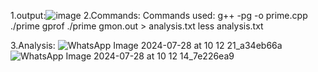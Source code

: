 1.output:![image](https://github.com/user-attachments/assets/7b3221d5-d48a-4e50-9b9c-654c208ca7f9)
2.Commands:
Commands used:
g++ -pg -o  prime.cpp
./prime
gprof ./prime gmon.out > analysis.txt
less analysis.txt

3.Analysis:
![WhatsApp Image 2024-07-28 at 10 12 21_a34eb66a](https://github.com/user-attachments/assets/cf7ce89d-d87a-49f8-965c-117c47a6ec86)
![WhatsApp Image 2024-07-28 at 10 12 14_7e226ea9](https://github.com/user-attachments/assets/bb57bce0-7251-4bfe-a89c-f1a395996747)
